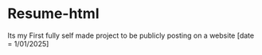 # Resume-html
Its my First fully self made project to be publicly posting on a website [date = 1/01/2025]
